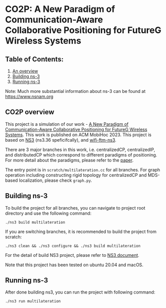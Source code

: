 
CO2P: A New Paradigm of Communication-Aware Collaborative Positioning for FutureG Wireless Systems
================================

## Table of Contents:

1) [An overview](#co2p-overview)
2) [Building ns-3](#building-ns-3)
3) [Running ns-3](#running-ns-3)


Note:  Much more substantial information about ns-3 can be found at
https://www.nsnam.org

## CO2P overview

This project is a simulation of our work - [A New Paradigm of Communication-Aware Collaborative Positioning for FutureG Wireless Systems](https://dl.acm.org/doi/10.1145/3565287.3610276). This work is published on ACM MobiHoc 2023. This project is based on [NS3](https://www.nsnam.org/) (ns3.36 speficifcally), and [wifi-ftm-ns3](https://github.com/tkn-tub/wifi-ftm-ns3).

There are 3 major branches in this work, i.e. centralizedCP, centralizedIP, and distributedCP which correspond to different paradigms of positioning. For more detail about the paradigms, please refer to the [paper](https://dl.acm.org/doi/10.1145/3565287.3610276).

The entry point is in `scratch/multilateration.cc` for all branches. For graph operation including constructing rigid topology for centralizedCP and MDS-based localization, please check `graph.py`.

## Building ns-3

To build the project for all branches, you can navigate to project root directory and use the following command:
```shell
./ns3 build multilateration
```

If you are switching branches, it is recommended to build the project from scratch:
```shell
./ns3 clean && ./ns3 configure && ./ns3 build multilateration
```

For the detail of build NS3 project, please refer to [NS3 document](https://www.nsnam.org/releases/ns-3-36/documentation/).

Note that this project has been tested on ubuntu 20.04 and macOS.

## Running ns-3

After done building ns3, you can run the project with following command:

```shell
./ns3 run multilateration
```
